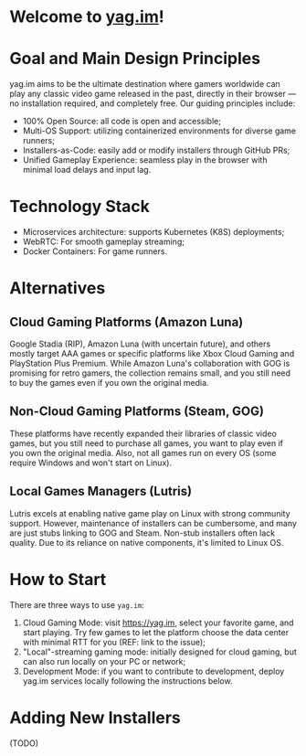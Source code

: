 # Welcome to [yag.im](https://yag.im)!

# Goal and Main Design Principles

yag.im aims to be the ultimate destination where gamers worldwide can play any classic video game released in the past, 
directly in their browser — no installation required, and completely free. Our guiding principles include:

- 100% Open Source: all code is open and accessible;
- Multi-OS Support: utilizing containerized environments for diverse game runners;
- Installers-as-Code: easily add or modify installers through GitHub PRs;
- Unified Gameplay Experience: seamless play in the browser with minimal load delays and input lag.

# Technology Stack

- Microservices architecture: supports Kubernetes (K8S) deployments;
- WebRTC: For smooth gameplay streaming;
- Docker Containers: For game runners.

# Alternatives

## Cloud Gaming Platforms (Amazon Luna)

Google Stadia (RIP), Amazon Luna (with uncertain future), and others mostly target AAA games or specific platforms like 
Xbox Cloud Gaming and PlayStation Plus Premium. While Amazon Luna's collaboration with GOG is promising for retro 
gamers, the collection remains small, and you still need to buy the games even if you own the original media.

## Non-Cloud Gaming Platforms (Steam, GOG)

These platforms have recently expanded their libraries of classic video games, but you still need to purchase all games,
you want to play even if you own the original media. Also, not all games run on every OS (some require Windows and won't 
start on Linux).

## Local Games Managers (Lutris)

Lutris excels at enabling native game play on Linux with strong community support. However, maintenance of installers 
can be cumbersome, and many are just stubs linking to GOG and Steam. Non-stub installers often lack quality. Due to its 
reliance on native components, it's limited to Linux OS.

# How to Start

There are three ways to use `yag.im`:

1. Cloud Gaming Mode: visit https://yag.im, select your favorite game, and start playing. Try few games to let the 
platform choose the data center with minimal RTT for you (REF: link to the issue);
2. "Local"-streaming gaming mode: initially designed for cloud gaming, but can also run locally on your PC or network;
3. Development Mode: if you want to contribute to development, deploy yag.im services locally following the instructions 
below.

# Adding New Installers
(TODO)
